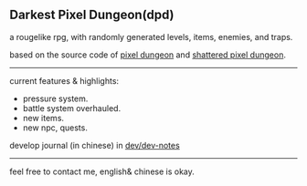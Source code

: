 ## Darkest Pixel Dungeon(dpd)

a rougelike rpg, with randomly generated levels, items, enemies, and traps.

based on the source code of [pixel dungeon](https://github.com/watabou/pixel-dungeon) and [shattered pixel dungeon](https://github.com/00-Evan/shattered-pixel-dungeon).

---
current features & highlights:
* pressure system.
* battle system overhauled.
* new items.
* new npc, quests.

develop journal (in chinese) in [dev/dev-notes](./dev/dev-notes)

---
feel free to contact me, english& chinese is okay.
